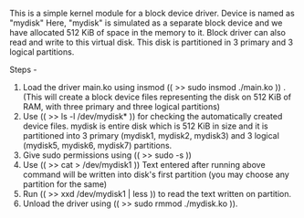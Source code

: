 This is a simple kernel module for a block device driver.
Device is named as "mydisk"
Here, "mydisk" is simulated as a separate block device and we have allocated 512 KiB of space in the memory to it. 
Block driver can also read and write to this virtual disk. 
This disk is partitioned in 3 primary and 3 logical partitions.

Steps  - 
1. Load the driver main.ko using insmod (( >> sudo insmod ./main.ko )) .
(This will create a block device files representing the disk on 512 KiB of RAM, with three primary and three logical partitions)
2. Use ((  >> ls -l /dev/mydisk*  )) for checking the automatically created device files.
    mydisk is entire disk which is 512 KiB in size and it is partitioned into 3 primary (mydisk1, mydisk2, mydisk3) and 3 logical (mydisk5, mydisk6, mydisk7)   partitions.
3. Give sudo permissions using (( >> sudo -s ))
4. Use ((  >> cat > /dev/mydisk1 )) 
Text entered after running above command will be written into disk's first partition (you may choose any partition for the same)
5. Run (( >>  xxd /dev/mydisk1 | less )) to read the text written on partition.
6. Unload the driver using (( >> sudo rmmod ./mydisk.ko )).
